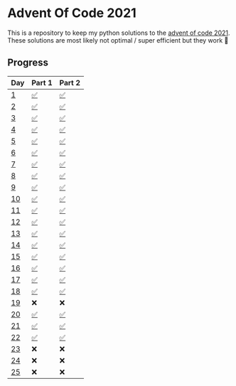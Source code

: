 # Advent Of Code 2021

This is a repository to keep my python solutions to the [advent of code 2021](https://adventofcode.com/2021).  
These solutions are most likely not optimal / super efficient but they work 🙂

## Progress

| Day                                        | Part 1          | Part 2          |
| ------------------------------------------ | --------------- | --------------- |
| [1](https://adventofcode.com/2021/day/1)   | [✅](./1/1.py)  | [✅](./1/2.py)  |
| [2](https://adventofcode.com/2021/day/2)   | [✅](./2/1.py)  | [✅](./2/2.py)  |
| [3](https://adventofcode.com/2021/day/3)   | [✅](./3/1.py)  | [✅](./3/2.py)  |
| [4](https://adventofcode.com/2021/day/4)   | [✅](./4/1.py)  | [✅](./4/2.py)  |
| [5](https://adventofcode.com/2021/day/5)   | [✅](./5/1.py)  | [✅](./5/2.py)  |
| [6](https://adventofcode.com/2021/day/6)   | [✅](./6/1.py)  | [✅](./6/2.py)  |
| [7](https://adventofcode.com/2021/day/7)   | [✅](./7/1.py)  | [✅](./7/2.py)  |
| [8](https://adventofcode.com/2021/day/8)   | [✅](./8/1.py)  | [✅](./8/2.py)  |
| [9](https://adventofcode.com/2021/day/9)   | [✅](./9/1.py)  | [✅](./9/2.py)  |
| [10](https://adventofcode.com/2021/day/10) | [✅](./10/1.py) | [✅](./10/2.py) |
| [11](https://adventofcode.com/2021/day/11) | [✅](./11/1.py) | [✅](./11/2.py) |
| [12](https://adventofcode.com/2021/day/12) | [✅](./12/1.py) | [✅](./12/2.py) |
| [13](https://adventofcode.com/2021/day/13) | [✅](./13/1.py) | [✅](./13/2.py) |
| [14](https://adventofcode.com/2021/day/14) | [✅](./14/1.py) | [✅](./14/2.py) |
| [15](https://adventofcode.com/2021/day/15) | [✅](./15/1.py) | [✅](./15/2.py) |
| [16](https://adventofcode.com/2021/day/16) | [✅](./16/1.py) | [✅](./16/2.py) |
| [17](https://adventofcode.com/2021/day/17) | [✅](./17/1.py) | [✅](./17/2.py) |
| [18](https://adventofcode.com/2021/day/18) | [✅](./18/1.py) | [✅](./18/2.py) |
| [19](https://adventofcode.com/2021/day/19) | ❌              | ❌              |
| [20](https://adventofcode.com/2021/day/20) | [✅](./20/1.py) | [✅](./20/2.py) |
| [21](https://adventofcode.com/2021/day/21) | [✅](./21/1.py) | [✅](./21/2.py) |
| [22](https://adventofcode.com/2021/day/22) | [✅](./22/1.py) | [✅](./22/2.py) |
| [23](https://adventofcode.com/2021/day/23) | ❌              | ❌              |
| [24](https://adventofcode.com/2021/day/24) | ❌              | ❌              |
| [25](https://adventofcode.com/2021/day/25) | ❌              | ❌              |

